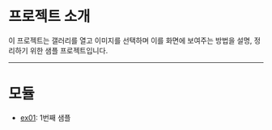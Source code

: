 # 프로젝트 소개

이 프로젝트는 갤러리를 열고 이미지를 선택하며 이를 화면에 보여주는 방법을 설명, 정리하기 위한 샘플 프로젝트입니다.

---

# 모듈

* [ex01](./ex01/readme.md): 1번째 샘플